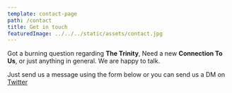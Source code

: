 ```yaml
---
template: contact-page
path: /contact
title: Get in touch
featuredImage: ../../../static/assets/contact.jpg
---
```


Got a burning question regarding **The Trinity**, Need a new **Connection To Us**, or just anything in general. We are happy to talk.

Just send us a message using the form below or you can send us a DM on [Twitter]()
